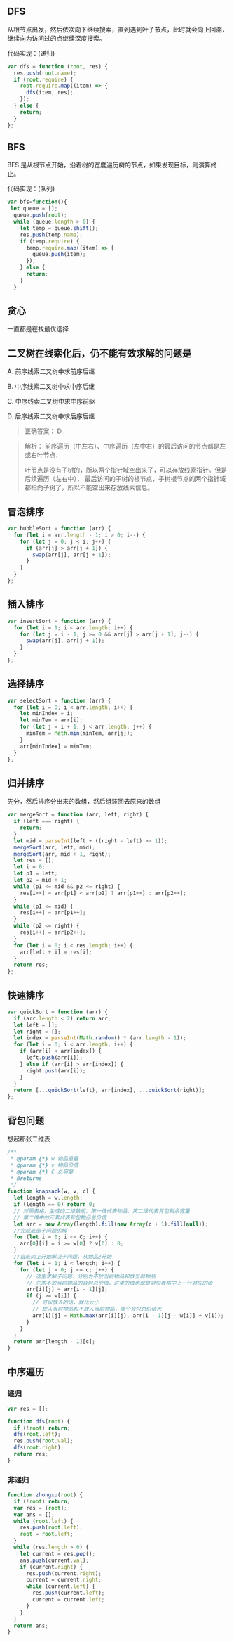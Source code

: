 ## DFS

从根节点出发，然后依次向下继续搜索，直到遇到叶子节点，此时就会向上回溯，继续向为访问过的点继续深度搜索。

代码实现：(递归)

```js
var dfs = function (root, res) {
  res.push(root.name);
  if (root.require) {
    root.require.map((item) => {
      dfs(item, res);
    });
  } else {
    return;
  }
};
```

## BFS

BFS 是从根节点开始，沿着树的宽度遍历树的节点，如果发现目标，则演算终止。

代码实现：(队列)

```js
var bfs=function(){
 let queue = [];
  queue.push(root);
  while (queue.length > 0) {
    let temp = queue.shift();
    res.push(temp.name);
    if (temp.require) {
      temp.require.map((item) => {
        queue.push(item);
      });
    } else {
      return;
    }
  }
```

## 贪心

一直都是在找最优选择

## 二叉树在线索化后，仍不能有效求解的问题是

A. 前序线索二叉树中求前序后继

B. 中序线索二叉树中求中序后继

C. 中序线索二叉树中求中序前驱

D. 后序线索二叉树中求后序后继

> 正确答案： D

> 解析：
> 前序遍历（中左右）、中序遍历（左中右）的最后访问的节点都是左或右叶节点，
>
> 叶节点是没有子树的，所以两个指针域空出来了，可以存放线索指针。但是后续遍历（左右中），
> 最后访问的子树的根节点，子树根节点的两个指针域都指向子树了，所以不能空出来存放线索信息。

## 冒泡排序

```js
var bubbleSort = function (arr) {
  for (let i = arr.length - 1; i > 0; i--) {
    for (let j = 0; j < i; j++) {
      if (arr[j] > arr[j + 1]) {
        swap(arr[j], arr[j + 1]);
      }
    }
  }
};
```

## 插入排序

```js
var insertSort = function (arr) {
  for (let i = 1; i < arr.length; i++) {
    for (let j = i - 1; j >= 0 && arr[j] > arr[j + 1]; j--) {
      swap(arr[j], arr[j + 1]);
    }
  }
};
```

## 选择排序

```js
var selectSort = function (arr) {
  for (let i = 0; i < arr.length; i++) {
    let minIndex = i;
    let minTem = arr[i];
    for (let j = i + 1; j < arr.length; j++) {
      minTem = Math.min(minTem, arr[j]);
    }
    arr[minIndex] = minTem;
  }
};
```

## 归并排序

先分，然后排序分出来的数组，然后组装回去原来的数组

```js
var mergeSort = function (arr, left, right) {
  if (left === right) {
    return;
  }
  let mid = parseInt(left + ((right - left) >> 1));
  mergeSort(arr, left, mid);
  mergeSort(arr, mid + 1, right);
  let res = [];
  let i = 0;
  let p1 = left;
  let p2 = mid + 1;
  while (p1 <= mid && p2 <= right) {
    res[i++] = arr[p1] < arr[p2] ? arr[p1++] : arr[p2++];
  }
  while (p1 <= mid) {
    res[i++] = arr[p1++];
  }
  while (p2 <= right) {
    res[i++] = arr[p2++];
  }
  for (let i = 0; i < res.length; i++) {
    arr[left + i] = res[i];
  }
  return res;
};
```

## 快速排序

```js
var quickSort = function (arr) {
  if (arr.length < 2) return arr;
  let left = [];
  let right = [];
  let index = parseInt(Math.random() * (arr.length - 1));
  for (let i = 0; i < arr.length; i++) {
    if (arr[i] < arr[index]) {
      left.push(arr[i]);
    } else if (arr[i] > arr[index]) {
      right.push(arr[i]);
    }
  }
  return [...quickSort(left), arr[index], ...quickSort(right)];
};
```

## 背包问题

想起那张二维表

```js
/**
 * @param {*} w 物品重量
 * @param {*} v 物品价值
 * @param {*} C 总容量
 * @returns
 */
function knapsack(w, v, c) {
  let length = w.length;
  if (length == 0) return 0;
  // 对照表格，生成的二维数组，第一维代表物品，第二维代表背包剩余容量
  // 第二维中的元素代表背包物品总价值
  let arr = new Array(length).fill(new Array(c + 1).fill(null));
  //完成底部子问题的解
  for (let i = 0; i <= C; i++) {
    arr[0][i] = i >= w[0] ? v[0] : 0;
  }
  //自底向上开始解决子问题，从物品2开始
  for (let i = 1; i < length; i++) {
    for (let j = 0; j <= c; j++) {
      // 这里求解子问题，分别为不放当前物品和放当前物品
      // 先求不放当前物品的背包总价值，这里的值也就是对应表格中上一行对应的值
      arr[i][j] = arr[i - 1][j];
      if (j >= w[i]) {
        // 可以放入的话，就比大小
        // 放入当前物品和不放入当前物品，哪个背包总价值大
        arr[i][j] = Math.max(arr[i][j], arr[i - 1][j - w[i]] + v[i]);
      }
    }
  }
  return arr[length - 1][c];
}
```

## 中序遍历

### 递归

```js
var res = [];

function dfs(root) {
  if (!root) return;
  dfs(root.left);
  res.push(root.val);
  dfs(root.right);
  return res;
}
```

### 非递归

```js
function zhongxu(root) {
  if (!root) return;
  var res = [root];
  var ans = [];
  while (root.left) {
    res.push(root.left);
    root = root.left;
  }
  while (res.length > 0) {
    let current = res.pop();
    ans.push(current.val);
    if (current.right) {
      res.push(current.right);
      current = current.right;
      while (current.left) {
        res.push(current.left);
        current = current.left;
      }
    }
  }
  return ans;
}
```
